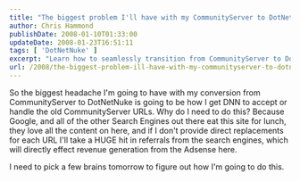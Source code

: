 ```yaml
---
title: "The biggest problem I'll have with my CommunityServer to DotNetNuke Conversion"
author: Chris Hammond
publishDate: 2008-01-10T01:33:00
updateDate: 2008-01-23T16:51:11
tags: [ 'DotNetNuke' ]
excerpt: "Learn how to seamlessly transition from CommunityServer to DotNetNuke without losing valuable SEO ranking and revenue from search engine referrals."
url: /2008/the-biggest-problem-ill-have-with-my-communityserver-to-dotnetnuke-conversion  # Use the generated URL with year
---
```

<P>So the biggest headache I'm going to have with my conversion from CommunityServer to DotNetNuke is going to be how I get DNN to accept or handle&nbsp;the old CommunityServer URLs. Why do I need to do this? Because Google, and all of the other Search Engines out there eat this site for lunch, they love all the content on here, and if I don't provide direct replacements for each URL I'll take a HUGE hit in referrals from the search engines, which will directly effect revenue generation from the Adsense here.</P> <P>I need to pick a few brains tomorrow to figure out how I'm going to do this.</P>


